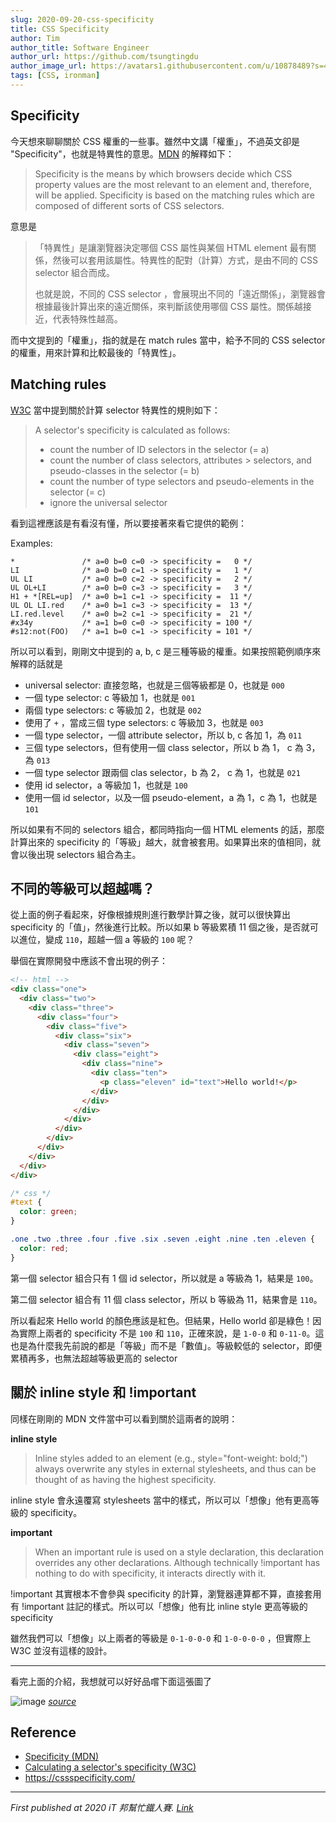```yaml
---
slug: 2020-09-20-css-specificity
title: CSS Specificity
author: Tim
author_title: Software Engineer
author_url: https://github.com/tsungtingdu
author_image_url: https://avatars1.githubusercontent.com/u/10878489?s=460&u=94b5471d7c4938dc1277db1ddfed2b6aa09cc0b9&v=4
tags: [CSS, ironman]
---
```


<!--truncate-->

## Specificity

今天想來聊聊關於 CSS 權重的一些事。雖然中文講「權重」，不過英文卻是 "Specificity"，也就是特異性的意思。[MDN](https://developer.mozilla.org/en-US/docs/Web/CSS/Specificity) 的解釋如下：

> Specificity is the means by which browsers decide which CSS property values are the most relevant to an element and, therefore, will be applied. Specificity is based on the matching rules which are composed of different sorts of CSS selectors.

意思是

> 「特異性」是讓瀏覽器決定哪個 CSS 屬性與某個 HTML element 最有關係，然後可以套用該屬性。特異性的配對（計算）方式，是由不同的 CSS selector 組合而成。
>
> 也就是說，不同的 CSS selector ，會展現出不同的「遠近關係」，瀏覽器會根據最後計算出來的遠近關係，來判斷該使用哪個 CSS 屬性。關係越接近，代表特殊性越高。

而中文提到的「權重」，指的就是在 match rules 當中，給予不同的 CSS selector 的權重，用來計算和比較最後的「特異性」。

## Matching rules

[W3C](https://drafts.csswg.org/selectors-3/#specificity) 當中提到關於計算 selector 特異性的規則如下：

> A selector's specificity is calculated as follows:
>
> - count the number of ID selectors in the selector (= a)
> - count the number of class selectors, attributes > selectors, and pseudo-classes in the selector (= b)
> - count the number of type selectors and pseudo-elements in the selector (= c)
> - ignore the universal selector

看到這裡應該是有看沒有懂，所以要接著來看它提供的範例：

Examples:

```
*               /* a=0 b=0 c=0 -> specificity =   0 */
LI              /* a=0 b=0 c=1 -> specificity =   1 */
UL LI           /* a=0 b=0 c=2 -> specificity =   2 */
UL OL+LI        /* a=0 b=0 c=3 -> specificity =   3 */
H1 + *[REL=up]  /* a=0 b=1 c=1 -> specificity =  11 */
UL OL LI.red    /* a=0 b=1 c=3 -> specificity =  13 */
LI.red.level    /* a=0 b=2 c=1 -> specificity =  21 */
#x34y           /* a=1 b=0 c=0 -> specificity = 100 */
#s12:not(FOO)   /* a=1 b=0 c=1 -> specificity = 101 */
```

所以可以看到，剛剛文中提到的 a, b, c 是三種等級的權重。如果按照範例順序來解釋的話就是

- universal selector: 直接忽略，也就是三個等級都是 0，也就是 `000`
- 一個 type selector: c 等級加 1，也就是 `001`
- 兩個 type selectors: c 等級加 2，也就是 `002`
- 使用了 `+` ，當成三個 type selectors: c 等級加 3，也就是 `003`
- 一個 type selector，一個 attribute selector，所以 b, c 各加 1，為 `011`
- 三個 type selectors，但有使用一個 class selector，所以 b 為 1， c 為 3，為 `013`
- 一個 type selector 跟兩個 clas selector，b 為 2， c 為 1，也就是 `021`
- 使用 id selector，a 等級加 1，也就是 `100`
- 使用一個 id selector，以及一個 pseudo-element，a 為 1，c 為 1，也就是 `101`

所以如果有不同的 selectors 組合，都同時指向一個 HTML elements 的話，那麼計算出來的 specificity 的「等級」越大，就會被套用。如果算出來的值相同，就會以後出現 selectors 組合為主。

## 不同的等級可以超越嗎？

從上面的例子看起來，好像根據規則進行數學計算之後，就可以很快算出 specificity 的「值」，然後進行比較。所以如果 b 等級累積 11 個之後，是否就可以進位，變成 `110`，超越一個 a 等級的 `100` 呢？

舉個在實際開發中應該不會出現的例子：

```html
<!-- html -->
<div class="one">
  <div class="two">
    <div class="three">
      <div class="four">
        <div class="five">
          <div class="six">
            <div class="seven">
              <div class="eight">
                <div class="nine">
                  <div class="ten">
                    <p class="eleven" id="text">Hello world!</p>
                  </div>
                </div>
              </div>
            </div>
          </div>
        </div>
      </div>
    </div>
  </div>
</div>
```

```css
/* css */
#text {
  color: green;
}

.one .two .three .four .five .six .seven .eight .nine .ten .eleven {
  color: red;
}
```

第一個 selector 組合只有 1 個 id selector，所以就是 a 等級為 1，結果是 `100`。

第二個 selector 組合有 11 個 class selector，所以 b 等級為 11，結果會是 `110`。

所以看起來 Hello world 的顏色應該是紅色。但結果，Hello world 卻是綠色！因為實際上兩者的 specificity 不是 `100` 和 `110`，正確來說，是 `1-0-0` 和 `0-11-0`。這也是為什麼我先前說的都是「等級」而不是「數值」。等級較低的 selector，即便累積再多，也無法超越等級更高的 selector

## 關於 inline style 和 !important

同樣在剛剛的 MDN 文件當中可以看到關於這兩者的說明：

**inline style**

> Inline styles added to an element (e.g., style="font-weight: bold;") always overwrite any styles in external stylesheets, and thus can be thought of as having the highest specificity.

inline style 會永遠覆寫 stylesheets 當中的樣式，所以可以「想像」他有更高等級的 specificity。

**important**

> When an important rule is used on a style declaration, this declaration overrides any other declarations. Although technically !important has nothing to do with specificity, it interacts directly with it.

!important 其實根本不會參與 specificity 的計算，瀏覽器連算都不算，直接套用有 !important 註記的樣式。所以可以「想像」他有比 inline style 更高等級的 specificity

雖然我們可以「想像」以上兩者的等級是 `0-1-0-0-0` 和 `1-0-0-0-0` ，但實際上 W3C 並沒有這樣的設計。

---

看完上面的介紹，我想就可以好好品嚐下面這張圖了

![image](https://i.pinimg.com/originals/de/01/f1/de01f16d1b38522b808ab94c4ccfba9d.png)
_[source](https://i.pinimg.com/originals/de/01/f1/de01f16d1b38522b808ab94c4ccfba9d.png)_

## Reference

- [Specificity (MDN)](https://developer.mozilla.org/en-US/docs/Web/CSS/Specificity)
- [Calculating a selector's specificity (W3C)](https://drafts.csswg.org/selectors-3/#specificity)
- https://cssspecificity.com/

---

_First published at 2020 iT 邦幫忙鐵人賽. [Link](https://ithelp.ithome.com.tw/articles/10238323)_
